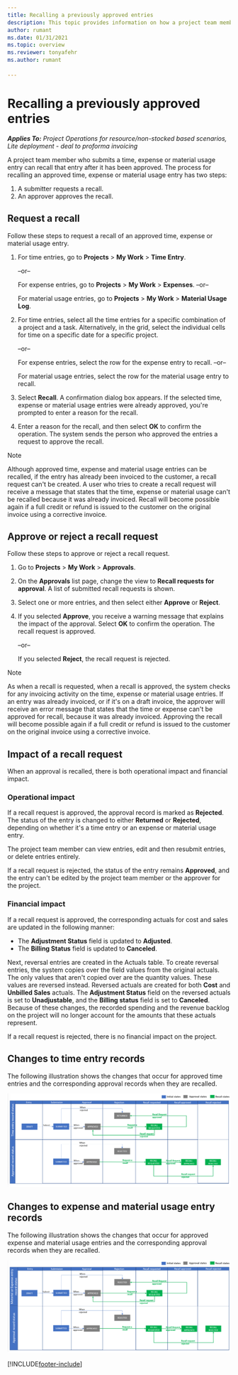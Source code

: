 ```yaml
---
title: Recalling a previously approved entries
description: This topic provides information on how a project team member can request the recall and how a project manager can approve or reject recall requests on a previously submitted and approved time, expense, material usage records.
author: rumant
ms.date: 01/31/2021
ms.topic: overview
ms.reviewer: tonyafehr
ms.author: rumant

---
```



# Recalling a previously approved entries

_**Applies To:** Project Operations for resource/non-stocked based scenarios, Lite deployment - deal to proforma invoicing_

A project team member who submits a time, expense or material usage entry can recall that entry after it has been approved. The process for recalling an approved time, expense or material usage entry has two steps:

1. A submitter requests a recall.
2. An approver approves the recall.

## Request a recall

Follow these steps to request a recall of an approved time, expense or material usage entry.

1. For time entries, go to **Projects** \> **My Work** \> **Time Entry**.

    –or–

    For expense entries, go to **Projects** \> **My Work** \> **Expenses**.
        –or–

    For material usage entries, go to **Projects** \> **My Work** \> **Material Usage Log**.

2. For time entries, select all the time entries for a specific combination of a project and a task. Alternatively, in the grid, select the individual cells for time on a specific date for a specific project.

    –or–

    For expense entries, select the row for the expense entry to recall.
        –or–

    For material usage entries, select the row for the material usage entry to recall.

3. Select **Recall**. A confirmation dialog box appears. If the selected time, expense or material usage entries were already approved, you're prompted to enter a reason for the recall.
4. Enter a reason for the recall, and then select **OK** to confirm the operation. The system sends the person who approved the entries a request to approve the recall.

> [!NOTE]
> Although approved time, expense and material usage entries can be recalled, if the entry has already been invoiced to the customer, a recall request can't be created. A user who tries to create a recall request will receive a message that states that the time, expense or material usage can't be recalled because it was already invoiced. Recall will become possible again if a full credit or refund is issued to the customer on the original invoice using a corrective invoice.

## Approve or reject a recall request

Follow these steps to approve or reject a recall request.

1. Go to **Projects** \> **My Work** \> **Approvals**.
2. On the **Approvals** list page, change the view to **Recall requests for approval**. A list of submitted recall requests is shown.
3. Select one or more entries, and then select either **Approve** or **Reject**.
4. If you selected **Approve**, you receive a warning message that explains the impact of the approval. Select **OK** to confirm the operation. The recall request is approved.

    –or–

    If you selected **Reject**, the recall request is rejected.

> [!NOTE]
> As when a recall is requested, when a recall is approved, the system checks for any invoicing activity on the time, expense or material usage entries. If an entry was already invoiced, or if it's on a draft invoice, the approver will receive an error message that states that the time or expense can't be approved for recall, because it was already invoiced. Approving the recall will become possible again if a full credit or refund is issued to the customer on the original invoice using a corrective invoice.

## Impact of a recall request

When an approval is recalled, there is both operational impact and financial impact.

### Operational impact

If a recall request is approved, the approval record is marked as **Rejected**. The status of the entry is changed to either **Returned** or **Rejected**, depending on whether it's a time entry or an expense or material usage entry.

The project team member can view entries, edit and then resubmit entries, or delete entries entirely.

If a recall request is rejected, the status of the entry remains **Approved**, and the entry can't be edited by the project team member or the approver for the project.

### Financial impact

If a recall request is approved, the corresponding actuals for cost and sales are updated in the following manner:

- The **Adjustment Status** field is updated to **Adjusted**.
- The **Billing Status** field is updated to **Canceled**.

Next, reversal entries are created in the Actuals table. To create reversal entries, the system copies over the field values from the original actuals. The only values that aren't copied over are the quantity values. These values are reversed instead. Reversed actuals are created for both **Cost** and **Unbilled Sales** actuals. The **Adjustment Status** field on the reversed actuals is set to **Unadjustable**, and the **Billing status** field is set to **Canceled**. Because of these changes, the recorded spending and the revenue backlog on the project will no longer account for the amounts that these actuals represent.

If a recall request is rejected, there is no financial impact on the project.

## Changes to time entry records

The following illustration shows the changes that occur for approved time entries and the corresponding approval records when they are recalled.

![Time Entry state transitions.](media/TimeEntryStateTransitions.png)

## Changes to expense and material usage entry records

The following illustration shows the changes that occur for approved expense and material usage entries and the corresponding approval records when they are recalled.

![Expense Entry state transitions.](media/ExpenseEntryStateTransitions.png)



[!INCLUDE[footer-include](../includes/footer-banner.md)]
